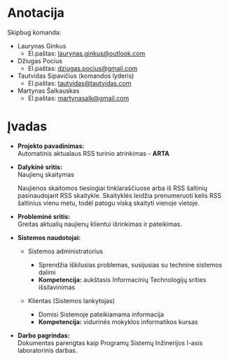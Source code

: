 # Anotacija

Skipbug komanda:

- Laurynas Ginkus
    * El.paštas: laurynas.ginkus@outlook.com
- Džiugas Pocius
    * El.paštas: dziugas.pocius@gmail.com
- Tautvidas Sipavičius (komandos lyderis)
    * El.paštas: tautvidas@tautvidas.com
- Martynas Šalkauskas
    * El.paštas: martynasalk@gmail.com

# Įvadas

* **Projekto pavadinimas:**  
    Automatinis aktualaus RSS turinio atrinkimas - **ARTA**

* **Dalykinė sritis:**  
    Naujienų skaitymas

    Naujienos skaitomos tiesiogiai tinklaraščiuose arba iš RSS šaltinių
    pasinaudojant RSS skaitykle. Skaityklės leidžia prenumeruoti kelis RSS
    šaltinius vienu metu, todėl patogu viską skaityti vienoje vietoje.

* **Probleminė sritis:**  
    Greitas aktualių naujienų klientui išrinkimas ir pateikimas.

* **Sistemos naudotojai:**  
    - Sistemos administratorius

        + Sprendžia iškilusias problemas, susijusias su technine sistemos dalimi
        + **Kompetencija:** aukštasis Informacinių Technologijų srities išsilavinimas

    - Klientas (Sistemos lankytojas)

        + Domisi Sistemoje pateikiamama informacija
        + **Kompetencija:** vidurinės mokyklos informatikos kursas

* **Darbo pagrindas:**  
    Dokumentas parengtas kaip Programų Sistemų Inžinerijos I-asis laboratorinis
    darbas.
